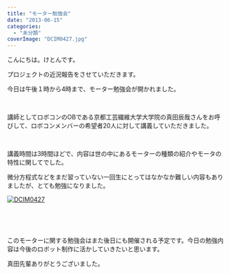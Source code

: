```yaml
---
title: "モーター勉強会"
date: "2013-06-15"
categories: 
  - "未分類"
coverImage: "DCIM0427.jpg"
---
```


こんにちは。けとんです。

プロジェクトの近況報告をさせていただきます。

今日は午後１時から4時まで、モーター勉強会が開かれました。

 

講師としてロボコンのOBである京都工芸繊維大学大学院の真田辰哉さんをお呼びして、ロボコンメンバーの希望者20人に対して講義していただきました。

 

講義時間は3時間ほどで、内容は世の中にあるモーターの種類の紹介やモータの特性に関してでした。

微分方程式などをまだ習っていない一回生にとってはなかなか難しい内容もありましたが、とても勉強になりました。

[![](images/DCIM0427-300x168.jpg "DCIM0427")](http://technouskit.net/blog/wp-content/uploads/2013/06/DCIM0427.jpg)

 

 

このモーターに関する勉強会はまた後日にも開催される予定です。今日の勉強内容は今後のロボット制作に活かしていきたいと思います。

真田先輩ありがとうございました。
